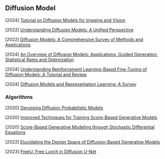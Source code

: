 ## Diffusion Model

[2024] [Tutorial on Diffusion Models for Imaging and Vision](https://arxiv.org/abs/2403.18103)

[2022] [Understanding Diffusion Models: A Unified Perspective](https://arxiv.org/abs/2208.11970)

[2022] [Diffusion Models: A Comprehensive Survey of Methods and Applications](https://arxiv.org/abs/2209.00796)

[2024] [An Overview of Diffusion Models: Applications, Guided Generation, Statistical Rates and Optimization](https://arxiv.org/abs/2404.07771)

[2024] [Understanding Reinforcement Learning-Based Fine-Tuning of Diffusion Models: A Tutorial and Review](https://arxiv.org/abs/2407.13734)

[2024] [Diffusion Models and Representation Learning: A Survey](https://arxiv.org/abs/2407.00783)



### Algorithms

[2020] [Denoising Diffusion Probabilistic Models](https://arxiv.org/abs/2006.11239)

[2020] [Improved Techniques for Training Score-Based Generative Models](https://arxiv.org/abs/2006.09011)

[2020] [Score-Based Generative Modeling through Stochastic Differential Equations](https://arxiv.org/abs/2011.13456)

[2022] [Elucidating the Design Space of Diffusion-Based Generative Models](https://arxiv.org/abs/2206.00364)

[2023] [FreeU: Free Lunch in Diffusion U-Net](https://arxiv.org/abs/2309.11497)